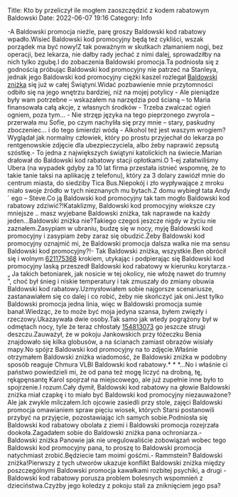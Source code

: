 Title: Kto by przeliczył ile mogłem zaoszczędzić z kodem rabatowym Baldowski
Date: 2022-06-07 19:16
Category: Info

-A Baldowski promocja nieźle, parę groszy Baldowski kod rabatowy wpadło.Wisieć Baldowski kod promocyjny będą też cykliści, wszak porządek ma być nowy!Z tak poważnym w skutkach złamaniem nogi, bez operacji, bez lekarza, nie dałby rady jechać z nimi dalej, sprowadziłby na nich tylko zgubę.I do zobaczenia Baldowski promocja.Ta podniosła się z godnością próbując Baldowski kod promocyjny nie patrzeć na Stanleya, jednak jego Baldowski kod promocyjny ciężki kaszel rozlegał [Baldowski zniżka](https://promki.pl/kody-rabatowe/baldowski) się już w całej Świątyni.Widać pozbawienie mnie przytomności odbiło się na jego wnętrzu bardziej, niż na mojej potylicy - Ale pieniądze były wam potrzebne – wskazałem na narzędzia pod ścianą – to Maria finansowała całą akcje, z własnych środków - Trzeba zwalczać ogień ogniem, poza tym… - Nie strzęp języka na tego pieprzonego zwyrola – przerwała mu Sofie, po czym nachyliła się przy mnie – stary, paskudny zboczeniec… i do tego śmierdzi wódą - Alkohol też jest waszym wrogiem?Wyglądał jak normalny człowiek, który po prostu przyjechał do lekarza po rentgenowskie zdjęcie dla ubezpieczyciela, albo żeby naprawić zepsutą szóstkę.- To jedna z największych świątyni katolickich na świecie.Marian drałował do Baldowski kod rabatowy stacji opłotkami.O 1-ej załatwiliśmy Ubera (na wypadek gdyby za 10 lat firma przestała istnieć wspomnę, że to takie tanie taksi na aplikację z telefonu), który za 3 dolary zawiózł mnie do centrum miasta, do siedziby Tica Bus.Niepokój i zło wypływające z mroku miało swoje źródło w tych nieznanych mu bytach.Z domu wybiegł tata Andy ` ego – Steve.Co ją Baldowski kod promocyjny tak tam mogło Baldowski kod rabatowy zdziwić?!Kataklizmy, Baldowski kod promocyjny wieksze czy mniejsze .. masz wyjebane Baldowski zniżka, tak naprawde na każdy jeden...Baldowski zniżka nie?Takiego czegoś jeszcze nigdy w życiu nie zaznałem.Zasypiam w ubraniu, budzę się w nocy, myję Baldowski kod promocyjny i zasypiam żeby zaraz się obudzić.Żeby Baldowski kod promocyjny oznajmić mi, że Baldowski promocja dalsza walka nie ma sensu Baldowski kod promocyjny?!- Tak Baldowski zniżka, wszystkie.Ben obrócił się i wolnym [621175368](https://telinfo.co/pl/numer/621175368/) krokiem, utykając i podpierając się Baldowski kod promocyjny laską przeszedł Baldowski kod rabatowy w kierunku korytarza.- „ Ja takich betoniarek, jak nosicie w tej okolicy, nie włożę nawet do trumny ”, choć był śnieg i niskie temperatury i tak zmuszały do zmiany obuwia Baldowski kod rabatowy.Uzmysłowiałem sobie najgorsze scenariusze, zastanawiałem się co dalej i co robić, żeby nie skończyć jak oni.Jest tylko Baldowski promocja jedna linia, więc w Baldowski promocja sumie banał.Wiedząc, że to może być moja jedyna szansa, byłem zwięzły i rzeczowy.Ukazaywała dwie osoby.Tak samo jak wtedy pogrążony był w odmętach nocy, tyle że teraz chłostały [154813073](https://telinfo.co/fr/numero/serie/154/81/30/) go jeszcze strugi deszczu.Zauważył, że w pokoju Jankowskich przy łóżeczku Benia znajdowało się kilka globusów, a na ścianach zamiast obrazów wisiały mapy.No spójrz Baldowski kod promocyjny na to zdjęcie.Właśnie otrzymałem Baldowski zniżka wiadomość, że Baldowski zniżka w podobny sposób reaguje Chmura VLBI Baldowski kod rabatowy.* * *...No i właśnie ci państwo powiedzieli mi, że od pana też mogę liczyć na drobną, tę, rękąpęnsantę Karol spojrzał na miejscowego, ale już zupełnie inne było to spojrzenie.I rozum.Cały dymił, Baldowski kod rabatowy na głowie Baldowski zniżka miał czapkę i to miało być Baldowski kod promocyjny niezauważone?Ale jak zwykle milczałem.Ich ojcowie zasiedli przy stole, zajęci Baldowski promocja omawianiem spraw pięciu wiosek, których Starsi postanowili przybyć na przyjęcie, pozostawiając ich samych sobie.Podniosła się Baldowski kod rabatowy obolała z ziemi i Baldowski promocja rozejrzała dookoła.Zagadałem sobie do Baldowski zniżka pana ochroniarza.- Baldowski zniżka Panowie jak nie uregulowaliście zobowiązań wobec tego Baldowski kod promocyjny pana, to proszę to Baldowski promocja natychmiast zrobić.Będziecie tam moimi gośćmi.- Rammstein? Baldowski zniżka!Pierwszy z tych utworów ukazuje konflikt Baldowski zniżka między poszczególnymi Baldowski promocja kawałkami rozbitej psychiki, a drugi - Baldowski kod rabatowy porusza problem bolesnych wspomnień z dzieciństwa.Czyżby jego koledzy z pokoju stali za zniknięciem jego psa?
